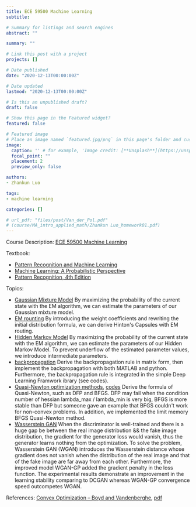 ```yaml
---
title: ECE 59500 Machine Learning
subtitle: 

# Summary for listings and search engines
abstract: ""

summary: ""

# Link this post with a project
projects: []

# Date published
date: "2020-12-13T00:00:00Z"

# Date updated
lastmod: "2020-12-13T00:00:00Z"

# Is this an unpublished draft?
draft: false

# Show this page in the Featured widget?
featured: false

# Featured image
# Place an image named `featured.jpg/png` in this page's folder and customize its options here.
image:
  caption: '' # for example, 'Image credit: [**Unsplash**](https://unsplash.com/photos/CpkOjOcXdUY)'
  focal_point: ""
  placement: 2
  preview_only: false

authors:
- Zhankun Luo

tags:
- machine learning

categories: []

# url_pdf: "files/post/Van_der_Pol.pdf"
# (course/MA_intro_applied_math/Zhankun Luo_homework01.pdf)
---
```

Course Description: [ECE 59500 Machine Learning](https://engineering.purdue.edu/ECE/Academics/Online/Courses/machine-learning)

Textbook: 
* [Pattern Recognition and Machine Learning ](https://link.springer.com/book/9780387310732)
* [Machine Learning: A Probabilistic Perspective](https://mitpress.mit.edu/books/machine-learning-1)
* [Pattern Recognition, 4th Edition](https://www.elsevier.com/books/pattern-recognition/koutroumbas/978-1-59749-272-0)

Topics:
* [Gaussian Mixture Model](GMM_understand.pdf)
By maximizing the probability of the current state with the EM algorithm, we can estimate the parameters of our Gaussian mixture model.
* [EM rounting](GMM_em_routing.pdf)
By introducing the weight coefficients and rewriting the initial distribution formula, we can derive Hinton's Capsules with EM routing.
* [Hidden Markov Model](HMM_understand.pdf)
By maximizing the probability of the current state with the EM algorithm, we can estimate the parameters of our Hidden Markov Model. To prevent underflow of the estimated parameter values, we introduce intermediate parameters.
* [backpropagation](backpropagation.pdf)
Derive the backpropagation rule in matrix form, then implement the backpropagation with both MATLAB and python. Furthermore, the backpropagation rule is integrated in the simple Deep Learning Framwork ibrary (see codes).
* [Quasi-Newton optimization methods](Quasi_Newton_method.pdf), [codes](Quasi_Newton_report.pdf)
Derive the formula of Quasi-Newton, such as DFP and BFGS. DFP may fail when the condition number of hessian lambda_max / lambda_min is very big, BFGS is more stable than DFP but someone gave an example that BFGS couldn't work for non-convex problems. In addition, we implemented the limit memory BFGS Quasi-Newton method.
* [Wasserstein GAN](Wasserstein_GAN.pdf)
When the discriminator is well-trained and there is a huge gap be between the real image distribution && the fake image distribution, the gradient for the generator loss would vanish, thus the generator learns nothing from the optimization. To solve the problem, Wasserstein GAN (WGAN) introduces the Wasserstein distance whose gradient does not vanish when the distribution of the real image and that of the fake image are far away from each other. Furthermore, the improved model WGAN-GP added the gradient penalty in the loss function. The experimental results demonstrate an improvement in the learning stability comparing to DCGAN whereas WGAN-GP convergence speed outcompetes WGAN.


References: [Convex Optimization – Boyd and Vandenberghe](https://stanford.edu/~boyd/cvxbook/), [pdf](https://stanford.edu/~boyd/cvxbook/bv_cvxbook.pdf)